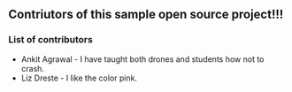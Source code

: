 ## Contriutors of this sample open source project!!! 


### List of contributors
- Ankit Agrawal - I have taught both drones and students how not to crash.
- Liz Dreste - I like the color pink.
